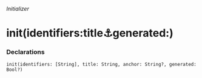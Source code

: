 *Initializer*

# init(identifiers:title:anchor:generated:)

### Declarations

```
init(identifiers: [String], title: String, anchor: String?, generated: Bool?)
```

